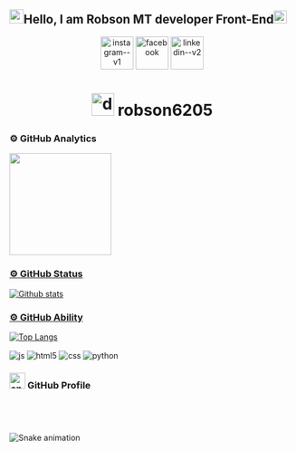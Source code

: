 <h2><img width="25" height="25" src="https://img.icons8.com/external-tal-revivo-fresh-tal-revivo/28/external-github-with-cat-logo-an-online-community-for-software-development-logo-fresh-tal-revivo.png" alt="external-github-with-cat-logo-an-online-community-for-software-development-logo-fresh-tal-revivo"/>Hello, I am Robson MT developer Front-End<img width="23" height="23" src="https://img.icons8.com/external-flaticons-lineal-color-flat-icons/64/external-front-end-ux-and-ui-icons-flaticons-lineal-color-flat-icons.png" alt="external-front-end-ux-and-ui-icons-flaticons-lineal-color-flat-icons"/></h2>


<div align="center">
     <a href="https://www.instagram.com/robsonmt20"><img width="58" height="58" src="https://img.icons8.com/doodle/48/instagram--v1.png" alt="instagram--v1"></a>
     <a href="https://www.facebook.com/Robsontomosique?locale=pt_BR"><img width="58" height="58" src="https://img.icons8.com/pulsar-color/38/facebook.png" alt="facebook"></a>
     <a href=https://www.linkedin.com/in/robson-maciel-9213b719b?utm_source=share&utm_campaign=share_via&utm_content=profile&utm_medium=android_app"><img width="58" height="58" src="https://img.icons8.com/doodle/48/linkedin--v2.png" alt="linkedin--v2"/></a>
     <h1><img width="40" height="40" src="https://img.icons8.com/pulsar-color/38/discord-logo.png" alt="discord-logo"/> robson6205</h1>
</div>

### ⚙️ GitHub Analytics
 
<div><a href="https://github.com/RobsonMT2018/robsonmt2018"><img height="180em" src="https://github-readme-stats.vercel.app/api?username=robsonmt2018&show_icons=true&theme=dark&count_private=true"/></div>
 </td>
 </tr>
 </table>
 
### ⚙️ GitHub Status

 <div><img align="center" src="https://github-readme-streak-stats.herokuapp.com/?user=RobsonMT&theme=dark&hide_border=false" alt="Github stats"/></div>
 </td>
 </tr>
 </table>

 
### ⚙️ GitHub Ability

[![Top Langs](https://github-readme-stats.vercel.app/api/top-langs/?username=RobsonMT&theme=dark)](https://github.com/anuraghazra/github-readme-stats) 
 </td>
 </tr>
 </table>

<div style="display: inline_block">
     <img align="center" alt="js" src="https://img.shields.io/badge/JavaScript-F7DF1E?style=for-the-badge&logo=javascript&logoColor=black" />
     <img align="center" alt="html5" src="https://img.shields.io/badge/HTML5-E34F26?style=for-the-badge&logo=html5&logoColor=white" />
     <img align="center" alt="css" src="https://img.shields.io/badge/CSS3-1572B6?style=for-the-badge&logo=css3&logoColor=white" />
     <img align="center" alt="python" src="https://img.shields.io/badge/Python-14354C?style=for-the-badge&logo=python&logoColor=white" />
</div>

### <a href="https://github.com/RobsonMT2018"><img width="28" height="28" src="https://img.icons8.com/fluency/28/end.png" alt="end"/></a> GitHub Profile
</br>

###
<br clear="both">
<img src="https://raw.githubusercontent.com/maurodesouza/maurodesouza/output/snake.svg" alt="Snake animation"/>
